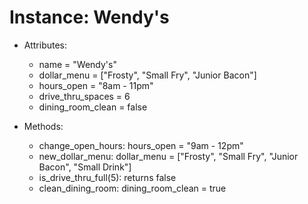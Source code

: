# Instance: Wendy's

- Attributes:
  - name = "Wendy's"
  - dollar_menu = ["Frosty", "Small Fry", "Junior Bacon"]
  - hours_open = "8am - 11pm"
  - drive_thru_spaces = 6
  - dining_room_clean = false

- Methods:
  - change_open_hours: hours_open = "9am - 12pm"
  - new_dollar_menu: dollar_menu = ["Frosty", "Small Fry", "Junior Bacon", "Small Drink"]
  - is_drive_thru_full(5): returns false
  - clean_dining_room: dining_room_clean = true
